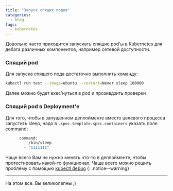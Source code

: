 ```yaml
---
title: "Запуск спящих подов"
categories:
  - blog
tags:
  - kubernetes
---
```


Довольно часто приходится запускать спящие pod'ы в Kubernetes для дебага различных компонентов, например сетевой доступности.

### Спящий pod

Для запуска спящего пода достаточно выполнить команду:
```bash
kubectl run test --image=ubuntu --restart=Never sleep 100000
```
Далее можно будет exec'нуться в pod и прозивдзить проверки

### Спящий pod в Deployment'e

Для того, чтобы в запущенном деплойменте вместо целевого процесса запустить sleep, надо в `.spec.template.spec.containers` указать поле command:
```bash
      command:
        - /bin/sleep
        - "1111111"
```

Чаще всего Вам не нужно менять что-то в деплойменте, чтобы протестировать какой-то функционал. Чаще всего можно решить проблему с помощью [kubectl debug](https://zvlb.github.io/blog/ephemeral-containers-kubectl-debug/)
{: .notice--warning}



---
На этом все. Вы великолепны ;)
